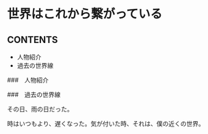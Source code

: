# 世界はこれから繋がっている

## CONTENTS
* 人物紹介
* 過去の世界線



###　人物紹介



###　過去の世界線


その日、雨の日だった。

時はいつもより、遅くなった。気が付いた時、それは、僕の近くの世界。
